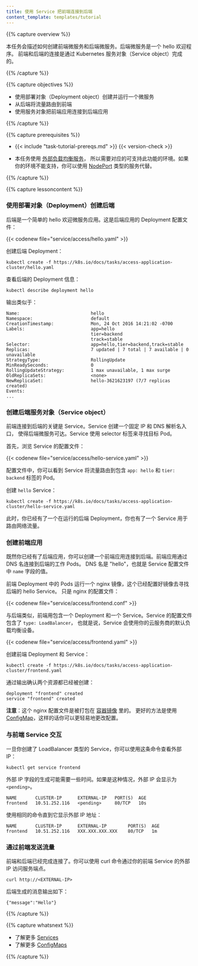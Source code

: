 ```yaml
---
title: 使用 Service 把前端连接到后端
content_template: templates/tutorial
---
```



{{% capture overview %}}




本任务会描述如何创建前端微服务和后端微服务。后端微服务是一个 hello 欢迎程序。
前端和后端的连接是通过 Kubernetes 服务对象（Service object）完成的。

{{% /capture %}}


{{% capture objectives %}}




* 使用部署对象（Deployment object）创建并运行一个微服务
* 从后端将流量路由到前端
* 使用服务对象把前端应用连接到后端应用

{{% /capture %}}


{{% capture prerequisites %}}

* {{< include "task-tutorial-prereqs.md" >}} {{< version-check >}}


* 本任务使用 [外部负载均衡服务](/docs/tasks/access-application-cluster/create-external-load-balancer/)，
  所以需要对应的可支持此功能的环境。如果你的环境不能支持，你可以使用
  [NodePort](/docs/user-guide/services/#type-nodeport) 类型的服务代替。

{{% /capture %}}


{{% capture lessoncontent %}}


### 使用部署对象（Deployment）创建后端



后端是一个简单的 hello 欢迎微服务应用。这是后端应用的 Deployment 配置文件：

{{< codenew file="service/access/hello.yaml" >}}


创建后端 Deployment：

```
kubectl create -f https://k8s.io/docs/tasks/access-application-cluster/hello.yaml
```


查看后端的 Deployment 信息：

```
kubectl describe deployment hello
```


输出类似于：

```
Name:                           hello
Namespace:                      default
CreationTimestamp:              Mon, 24 Oct 2016 14:21:02 -0700
Labels:                         app=hello
                                tier=backend
                                track=stable
Selector:                       app=hello,tier=backend,track=stable
Replicas:                       7 updated | 7 total | 7 available | 0 unavailable
StrategyType:                   RollingUpdate
MinReadySeconds:                0
RollingUpdateStrategy:          1 max unavailable, 1 max surge
OldReplicaSets:                 <none>
NewReplicaSet:                  hello-3621623197 (7/7 replicas created)
Events:
...
```


### 创建后端服务对象（Service object）





前端连接到后端的关键是 Service。Service 创建一个固定 IP 和 DNS 解析名入口，
使得后端微服务可达。Service 使用 selector 标签来寻找目标 Pod。


首先，浏览 Service 的配置文件：

{{< codenew file="service/access/hello-service.yaml" >}}



配置文件中，你可以看到 Service 将流量路由到包含 `app: hello` 和 `tier: backend` 标签的 Pod。


创建 `hello` Service：

```
kubectl create -f https://k8s.io/docs/tasks/access-application-cluster/hello-service.yaml
```



此时，你已经有了一个在运行的后端 Deployment，你也有了一个 Service 用于路由网络流量。


### 创建前端应用





既然你已经有了后端应用，你可以创建一个前端应用连接到后端。前端应用通过 DNS 名连接到后端的工作 Pods。
DNS 名是 "hello"，也就是 Service 配置文件中 `name` 字段的值。



前端 Deployment 中的 Pods 运行一个 nginx 镜像，这个已经配置好镜像去寻找后端的 hello Service。
只是 nginx 的配置文件：

{{< codenew file="service/access/frontend.conf" >}}




与后端类似，前端用包含一个 Deployment 和一个 Service。Service 的配置文件包含了 `type: LoadBalancer`，
也就是说，Service 会使用你的云服务商的默认负载均衡设备。

{{< codenew file="service/access/frontend.yaml" >}}


创建前端 Deployment 和 Service：

```
kubectl create -f https://k8s.io/docs/tasks/access-application-cluster/frontend.yaml
```


通过输出确认两个资源都已经被创建：

```
deployment "frontend" created
service "frontend" created
```






**注意**：这个 nginx 配置文件是被打包在 [容器镜像](/docs/tasks/access-application-cluster/frontend/Dockerfile) 里的。
更好的方法是使用 [ConfigMap](/docs/tasks/configure-pod-container/configure-pod-configmap/)，这样的话你可以更轻易地更改配置。


### 与前端 Service 交互



一旦你创建了 LoadBalancer 类型的 Service，你可以使用这条命令查看外部 IP：

```
kubectl get service frontend
```



外部 IP 字段的生成可能需要一些时间。如果是这种情况，外部 IP 会显示为 `<pending>`。

```
NAME       CLUSTER-IP      EXTERNAL-IP   PORT(S)  AGE
frontend   10.51.252.116   <pending>     80/TCP   10s
```


使用相同的命令直到它显示外部 IP 地址：

```
NAME       CLUSTER-IP      EXTERNAL-IP        PORT(S)  AGE
frontend   10.51.252.116   XXX.XXX.XXX.XXX    80/TCP   1m
```


### 通过前端发送流量



前端和后端已经完成连接了。你可以使用 curl 命令通过你的前端 Service 的外部 IP 访问服务端点。

```
curl http://<EXTERNAL-IP>
```


后端生成的消息输出如下：

```
{"message":"Hello"}
```

{{% /capture %}}


{{% capture whatsnext %}}



* 了解更多 [Services](/docs/concepts/services-networking/service/)
* 了解更多 [ConfigMaps](/docs/tasks/configure-pod-container/configure-pod-configmap/)

{{% /capture %}}


